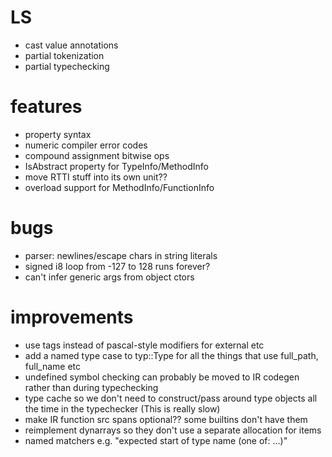 # LS
* cast value annotations
* partial tokenization
* partial typechecking

# features
* property syntax
* numeric compiler error codes
* compound assignment bitwise ops
* IsAbstract property for TypeInfo/MethodInfo
* move RTTI stuff into its own unit??
* overload support for MethodInfo/FunctionInfo

# bugs
* parser: newlines/escape chars in string literals
* signed i8 loop from -127 to 128 runs forever?
* can't infer generic args from object ctors

# improvements
* use tags instead of pascal-style modifiers for external etc
* add a named type case to typ::Type for all the things that use full_path, full_name etc
* undefined symbol checking can probably be moved to IR codegen rather than during typechecking 
* type cache so we don't need to construct/pass around type objects all the time in the typechecker (This is really slow)
* make IR function src spans optional?? some builtins don't have them
* reimplement dynarrays so they don't use a separate allocation for items
* named matchers e.g. "expected start of type name (one of: ...)"
